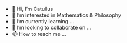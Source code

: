- 👋 Hi, I’m Catullus
- 👀 I’m interested in Mathematics & Philosophy 
- 🌱 I’m currently learning ...
- 💞️ I’m looking to collaborate on ...
- 📫 How to reach me ...

<!---
CallMeOliver/CallMeOliver is a ✨ special ✨ repository because its `README.md` (this file) appears on your GitHub profile.
You can click the Preview link to take a look at your changes.
--->
